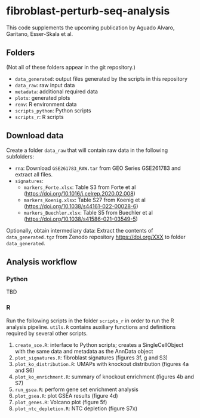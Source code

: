 # fibroblast-perturb-seq-analysis

This code supplements the upcoming publication by Aguado Alvaro, Garitano, Esser-Skala et al.


## Folders

(Not all of these folders appear in the git repository.)

- `data_generated`: output files generated by the scripts in this repository
- `data_raw`: raw input data
- `metadata`: additional required data
- `plots`: generated plots
- `renv`: R environment data
- `scripts_python`: Python scripts
- `scripts_r`: R scripts



## Download data

Create a folder `data_raw` that will contain raw data in the following subfolders:

- `rna`: Download `GSE261783_RAW.tar` from GEO Series GSE261783 and extract all files.
- `signatures`:
  - `markers_Forte.xlsx`: Table S3 from Forte et al (https://doi.org/10.1016/j.celrep.2020.02.008)
  - `markers_Koenig.xlsx`: Table S27 from Koenig et al (https://doi.org/10.1038/s44161-022-00028-6)
  - `markers_Buechler.xlsx`: Table S5 from Buechler et al (https://doi.org/10.1038/s41586-021-03549-5)

Optionally, obtain intermediary data: Extract the contents of `data_generated.tgz` from Zenodo repository https://doi.org/XXX to folder `data_generated`.



## Analysis workflow

### Python

TBD


### R

Run the following scripts in the folder `scripts_r` in order to run the R analysis pipeline. `utils.R` contains auxiliary functions and definitions required by several other scripts.

1. `create_sce.R`: interface to Python scripts; creates a SingleCellObject with the same data and metadata as the AnnData object
2. `plot_signatures.R`: fibroblast signatures (figures 3f, g and S3)
3. `plot_ko_distribution.R`: UMAPs with knockout distribution (figures 4a and S6)
4. `plot_ko_enrichment.R`: summary of knockout enrichment (figures 4b and S7)
5. `run_gsea.R`: perform gene set enrichment analysis
6. `plot_gsea.R`: plot GSEA results (figure 4d)
7. `plot_genes.R`: Volcano plot (figure 5f)
8. `plot_ntc_depletion.R`: NTC depletion (figure S7x)
